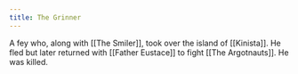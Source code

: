 ```yaml
---
title: The Grinner
---
```

A fey who, along with [[The Smiler]], took over the island of [[Kinista]]. He fled but later returned with [[Father Eustace]] to fight [[The Argotnauts]]. He was killed. 